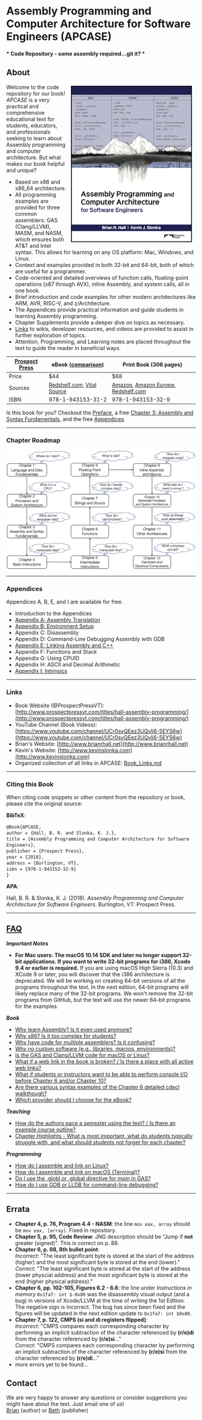 # Assembly Programming and Computer Architecture for Software Engineers (APCASE)

#### * Code Repository - some assembly required...git it? *

## About
<img src = "./content/Cover.png" align="right" alt = "Cover" width="320" border="1" hspace="10" vspace="5">

Welcome to the code repository for our book! *APCASE* is a very practical and comprehensive educational text for students, educators, and professionals seeking to learn about Assembly programming and computer architecture. But what makes our book helpful and unique?

- Based on x86 and x86_64 architecture.
- All programming examples are provided for three common assemblers: GAS (Clang/LLVM), MASM, and NASM, which ensures both AT&T and Intel syntax. This allows for learning on any OS platform: Mac, Windows, and Linux.
- Context and examples provided in both 32-bit and 64-bit, both of which are useful for a programmer.
- Code-oriented and detailed overviews of function calls, floating-point operations (x87 through AVX), inline Assembly, and system calls, all in one book.
- Brief introduction and code examples for other modern architectures like ARM, AVR, RISC-V, and z/Architecture.
- The Appendices provide practical information and guide students in learning Assembly programming.
- Chapter Supplements provide a deeper dive on topics as necessary.
- [Links](./Book_Links.md) to wikis, developer resources, and videos are provided to assist in further exploration of topics.
- Attention, Programming, and Learning notes are placed throughout the text to guide the reader in beneficial ways.

| [Prospect Press](http://www.prospectpressvt.com/) | eBook ([comparison](./FAQ/README.md#eBook)) | Print Book (306 pages) |
|----------------|-------|------------|
| Price     | $44 | $68 |
| Sources   | [Redshelf.com](https://www.redshelf.com/book/742712/assembly-programming-and-computer-architecture-for-software-engineers-742712-9781943153312-brian-r-hall-and-kevin-j-slonka), [Vital Source](https://www.vitalsource.com/products/assembly-programming-and-computer-architecture-for-brian-r-hall-and-kevin-j-v9781943153312) | [Amazon](https://www.amazon.com/dp/1943153329), [Amazon Europe](https://www.amazon.de/Assembly-Programming-Computer-Architecture-Engineers/dp/1943153329/), [Redshelf.com](https://www.redshelf.com/book/742712/assembly-programming-and-computer-architecture-for-software-engineers-742712-9781943153312-brian-r-hall-and-kevin-j-slonka) |
| ISBN      | 978-1-943153-31-2 | 978-1-943153-32-9 |

Is this book for you? Checkout the [Preface](./content/Assembly_Preface_GitHub.pdf), a free [Chapter 3: Assembly and Syntax Fundamentals](./content/Assembly_Ch_3_GitHub.pdf), and the free [Appendices](#appendices).

---

### Chapter Roadmap

![Alt](./content/ChapterRoadmap.png "Chapter Roadmap")

---

<a name="appendices"></a>
### Appendices
Appendices A, B, E, and I are available for free.

- Introduction to the Appendices
- [Appendix A: Assembly Translation](./content/Assembly_App_A_GitHub.pdf)
- [Appendix B: Environment Setup](./content/Assembly_App_B_GitHub.pdf)
- Appendix C: Disassembly
- Appendix D: Command-Line Debugging Assembly with GDB
- [Appendix E: Linking Assembly and C++](./content/Assembly_App_E_GitHub.pdf)
- Appendix F: Functions and Stack
- Appendix G: Using CPUID
- Appendix H: ASCII and Decimal Arithmetic
- [Appendix I: Intrinsics](./content/Assembly_App_I_GitHub.pdf)


---

### Links

- Book Website (@ProspectPressVT): [http://www.prospectpressvt.com/titles/hall-assembly-programming/](http://www.prospectpressvt.com/titles/hall-assembly-programming/)
- YouTube Channel (Book Videos): [https://www.youtube.com/channel/UCr0svQEez3UQvlj6-5EYS6w](https://www.youtube.com/channel/UCr0svQEez3UQvlj6-5EYS6w)
- Brian's Website: [http://www.brianrhall.net](http://www.brianrhall.net)
- Kevin's Website: [http://www.kevinslonka.com](http://www.kevinslonka.com)
- Organized collection of all links in APCASE: [Book_Links.md](./Book_Links.md)

---

### Citing this Book

When citing code snippets or other content from the repository or book, please cite the original source:

**BibTeX**:

```
@Book{APCASE,
author = {Hall, B. R. and Slonka, K. J.},
title = {Assembly Programming and Computer Architecture for Software Engineers},
publisher = {Prospect Press},
year = {2018},
address = {Burlington, VT},
isbn = {978-1-943153-32-9}
}
```

**APA**:

Hall, B. R. & Slonka, K. J. (2018). *Assembly Programming and Computer Architecture for Software Engineers*. Burlington, VT: Prospect Press.

---


## [FAQ](./FAQ/README.md)

***Important Notes***

- **For Mac users: The macOS 10.14 SDK and later no longer support 32-bit applications. If you want to write 32-bit programs for i386, Xcode 9.4 or earlier is required.** If you are using macOS High Sierra (10.3) and XCode 9 or later, you will discover that the i386 architecture is deprecated. We will be working on creating 64-bit versions of all the programs throughout the text. In the next edition, 64-bit programs will likely replace many of the 32-bit programs. We won't remove the 32-bit programs from GitHub, but the text will use the newer 64-bit programs for the examples.

***Book***

- [Why learn Assembly? Is it even used anymore?](./FAQ/README.md#why)
- [Why x86? Is it too complex for students?](./FAQ/README.md#x86)
- [Why have code for multiple assemblers? Is it confusing?](./FAQ/README.md#assemblers)
- [Why no custom software (e.g., libraries, macros, environments)?](./FAQ/README.md#software)
- [Is the GAS and Clang/LLVM code for macOS or Linux?](./FAQ/README.md#GAS)
- [What if a web link in the book is broken? / Is there a place with all active web links?](./FAQ/README.md#book_links)
- [What if students or instructors want to be able to perform console I/O before Chapter 6 and/or Chapter 10?](./Materials/Console\_IO/)
- [Are there various syntax examples of the Chapter 6 detailed cdecl walkthough?](./Materials/cdecl/README.md)
- [Which provider should I choose for the eBook?](./FAQ/README.md#eBook)

***Teaching***

- [How do the authors pace a semester using the text? / Is there an example course outline?](./Materials/WeeklyOutlineExample/)
- [Chapter Highlights - What is most important, what do students typically struggle with, and what should students not forget for each chapter?](./Materials/ChapterHighlights/README.md)

***Programming***

- [How do I assemble and link on Linux?](./FAQ/README.md#linux)
- [How do I assemble and link on macOS (Terminal)?](./FAQ/README.md#mac)
- [Do I use the .globl or .global directive for *main* in GAS?](./FAQ/README.md#global)
- [How do I use GDB or LLDB for command-line debugging?](./Materials/GDB\_LLDB/)

---

## Errata
- **Chapter 4, p. 76, Program 4.4 - NASM**:
the line `mov eax, array` should be `mov eax, [array]`. Fixed in repository.
- **Chapter 5, p. 95, Code Review**:
JNG description should be "Jump if **not** greater (signed)". This is correct on p. 88.
- **Chapter 6, p. 98, 8th bullet point**: <br>*Incorrect*: "The least significant byte is stored at the start of the address (higher) and the most significant byte is stored at the end (lower)."
<br>*Correct*: "The least significant byte is stored at the start of the address (lower physcial address) and the most significant byte is stored at the end (higher physical address)."
- **Chapter 6, pp. 102-105, Figures 6.2 - 6.6**: the line under *Instructions in memory* `0x1fa7: int $-0x80` was the disassembly visual output (and a bug) in versions of Xcode/LLVM at the time of writing the 1st Edition. The negative sign is incorrect. The bug has since been fixed and the figures will be updated in the next edition update to `0x1fa7: int $0x80`.
- **Chapter 7, p. 122, CMPS (si and di registers flipped)**:
<br>*Incorrect*: "CMPS compares each corresponding character by performing an implicit subtraction of the character referenced by **(r/e)di** from the character referenced by **(r/e)si**..."
<br>*Correct*: "CMPS compares each corresponding character by performing an implicit subtraction of the character referenced by **(r/e)si** from the character referenced by **(r/e)di**..."
- more errors yet to be found...

## Contact
We are very happy to answer any questions or consider suggestions you might have about the text. Just email one of us! <br>
<a href="mailto:hall@champlain.edu">Brian</a> (author) or <a href="mailto:beth.golub@prospectpressvt.com">Beth</a> (publisher)
